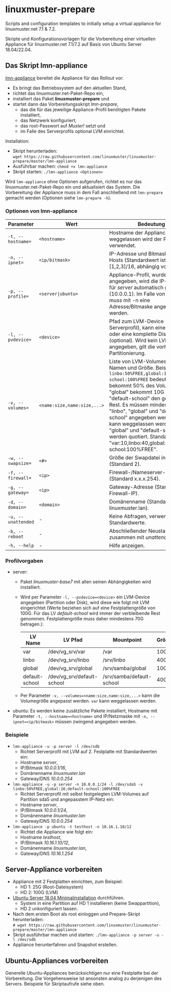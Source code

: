 # linuxmuster-prepare

Scripts and configuration templates to initially setup a virtual appliance for linuxmuster.net 7.1 & 7.2.

Skripte und Konfigurationsvorlagen für die Vorbereitung einer virtuellen Appliance für linuxmuster.net 7.1/7.2 auf Basis von Ubuntu Server 18.04/22.04.

## Das Skript lmn-appliance

[lmn-appliance](https://raw.githubusercontent.com/linuxmuster/linuxmuster-prepare/master/lmn-appliance) bereitet die Appliance für das Rollout vor:
- Es bringt das Betriebssystem auf den aktuellen Stand,
- richtet das linuxmuster.net-Paket-Repo ein,
- installiert das Paket **linuxmuster-prepare** und
- startet dann das Vorbereitungsskript _lmn-prepare_,
  - das die für das jeweilige Appliance-Profil benötigten Pakete installiert,
  - das Netzwerk konfiguriert,
  - das root-Passwort auf _Muster!_ setzt und
  - im Falle des Serverprofils optional LVM einrichtet.

Installation:
- Skript herunterladen:  
  `wget https://raw.githubusercontent.com/linuxmuster/linuxmuster-prepare/master/lmn-appliance`
- Ausführbar machen:
  `chmod +x lmn-appliance`
- Skript starten:
  `./lmn-appliance <Optionen>`

Wird `lmn-appliance` ohne Optionen aufgerufen, richtet es nur das linuxmuster.net-Paket-Repo ein und aktualisiert das System. Die Vorbereitung der Appliance muss in dem Fall anschließend mit `lmn-prepare` gemacht werden (Optionen siehe `lmn-prepare -h`).

### Optionen von lmn-appliance

Parameter | Wert | Bedeutung
----------|------|----------
`-t, --hostname=` | `<hostname>` | Hostname der Appliance, falls weggelassen wird der Profilname verwendet.
`-n, --ipnet=` | `<ip/bitmask>` | IP-Adresse und Bitmaske des Hosts (Standardwert ist 10.0.0.[1,2,3]/16, abhängig vom Profil).
`-p, --profile=` | `<server\|ubuntu>` | Appliance-Profil, wurde -n nicht angegeben, wird die IP-Adresse für _server_ automatisch gesetzt (10.0.0.1). Im Falle von _ubuntu_ muss mit -n eine Adresse/Bitmaske angegeben werden.
`-l, --pvdevice=` | `<device>` | Pfad zum LVM-Device (nur bei Serverprofil), kann eine Partition oder eine komplette Disk sein (optional). Wird kein LVM-Device angegeben, gilt die vorhandene Partitionierung.
`-v, --volumes=` | `<name:size,name:size,...>` | Liste von LVM-Volumes mit Namen und Größe. Beispiel: `linbo:50%FREE,global:10,default-school:100%FREE` bedeutet "linbo" bekommt 50% des Volumes, "global" bekommt 10G und "default-school" den gesamten Rest. Es müssen mindestens "linbo", "global" und "default-school" angegeben werden, "var" kann weggelassen werden. "global" und "default-school" werden quotiert. Standardwert ist: "var:10,linbo:40,global:10,default-school:100%FREE".
`-w, --swapsize=` | `<#>` | Größe der Swapdatei in GiB (Standard 2).
`-f, --firewall=` | `<ip>` | Firewall-/Nameserver-Adresse (Standard x.x.x.254).
`-g, --gateway=` | `<ip>` | Gateway-Adresse (Standard ist Firewall-IP).
`-d, --domain=` | `<domain>` | Domänenname (Standard: linuxmuster.lan).
`-u, --unattended` | - | Keine Abfragen, verwende Standardwerte.
`-b, --reboot` | - | Abschließender Neustart (nur zusammen mit _unattended_).
`-h, --help` | - | Hilfe anzeigen.

### Profilvorgaben
- server:
  - Paket _linuxmuster-base7_ mit allen seinen Abhängigkeiten wird installiert.
  - Wird per Parameter `-l, --pvdevice=<device>` ein LVM-Device angegeben (Partition oder Disk), wird diese wie folgt mit LVM eingerichtet (Werte beziehen sich auf eine Festplattengröße von 100G. Für das LV _default-school_ wird immer der verbleibende Rest genommen. Festplattengröße muss daher mindestens 70G betragen.):

    LV Name | LV Pfad | Mountpoint | Größe
    --------|---------|------------|------
    var | /dev/vg_srv/var | /var | 10G
    linbo | /dev/vg_srv/linbo | /srv/linbo | 40G
    global | /dev/vg_srv/global | /srv/samba/global | 10G
    default-school | /dev/vg_srv/default-school | /srv/samba/default-school | 40G

  - Per Parameter `-v, --volumes=<name:size,name:size,...>` kann die Volumegröße angepasst werden. `var` kann weggelassen werden.

- ubuntu: Es werden keine zusätzliche Pakete installiert, Hostname mit Parameter `-t, --hostname=<hostname>` und IP/Netzmaske mit `-n, --ipnet=<ip/bitmask>` müssen zwingend angegeben werden.

### Beispiele
- `lmn-appliance -u -p server -l /dev/sdb`
  - Richtet Serverprofil mit LVM auf 2. Festplatte mit Standardwerten ein:
  - Hostname _server_,
  - IP/Bitmask _10.0.0.1/16_,
  - Domänenname _linuxmuster.lan_
  - Gateway/DNS _10.0.0.254_
- `lmn-appliance -u -p server -n 10.0.0.1/24 -l /dev/sda5 -v linbo:50%FREE,global:10,default-school:100%FREE`
  - Richtet Serverprofil mit selbst festgelegten LVM-Volumes auf Partition sda5 und angepasstem IP-Netz ein:
  - Hostname _server_,
  - IP/Bitmask _10.0.0.1/24_,
  - Domänenname _linuxmuster.lan_
  - Gateway/DNS _10.0.0.254_
- `lmn-appliance -p ubuntu -t testhost -n 10.16.1.10/12`
  - Richtet die Appliance wie folgt ein:
  - Hostname _testhost_,
  - IP/Bitmask _10.16.1.10/12_,
  - Domänenname _linuxmuster.lan_,
  - Gateway/DNS _10.16.1.254_

## Server-Appliance vorbereiten
- Appliance mit 2 Festplatten einrichten, zum Beispiel:
  - HD 1: 25G (Root-Dateisystem)
  - HD 2: 100G (LVM)
- [Ubuntu Server 18.04 Minimalinstallation](https://www.howtoforge.com/tutorial/ubuntu-minimal-server-install/) durchführen.
  - System in eine Partition auf HD 1 installieren (keine Swappartition),
  - HD 2 unkonfiguriert lassen.
- Nach dem ersten Boot als root einloggen und Prepare-Skript herunterladen:  
  `# wget https://raw.githubusercontent.com/linuxmuster/linuxmuster-prepare/master/lmn-appliance`
- Skript ausführbar machen und starten:
  `./lmn-appliance -p server -u -l /dev/sdb`
- Appliance herunterfahren und Snapshot erstellen.

## Ubuntu-Appliances vorbereiten
Generelle Ubuntu-Appliances berücksichtigen nur eine Festplatte bei der Vorbereitung. Die Vorgehensweise ist ansonsten analog zu derjenigen des Servers. Beispiele für Skriptaufrufe siehe oben.
